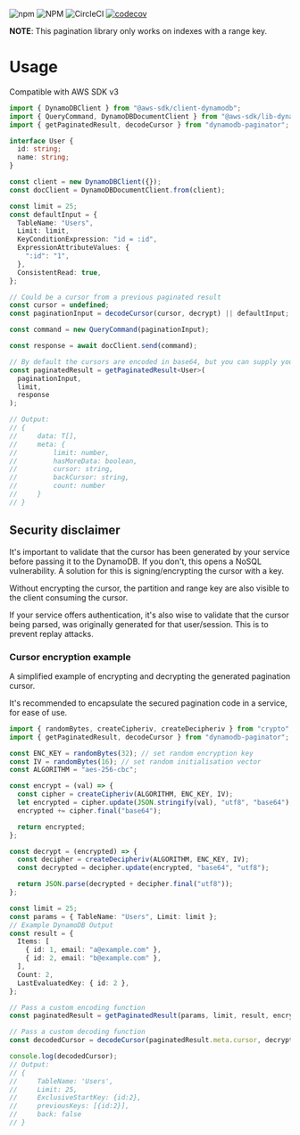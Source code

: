 ![npm](https://img.shields.io/npm/v/dynamodb-paginator.svg)
![NPM](https://img.shields.io/npm/l/dynamodb-paginator.svg)
![CircleCI](https://img.shields.io/circleci/build/github/supersoniko/dynamodb-paginator.svg)
[![codecov](https://codecov.io/gh/supersoniko/dynamodb-paginator/branch/master/graph/badge.svg)](https://codecov.io/gh/supersoniko/dynamodb-paginator)

**NOTE**: This pagination library only works on indexes with a range key.

# Usage

Compatible with AWS SDK v3

```typescript
import { DynamoDBClient } from "@aws-sdk/client-dynamodb";
import { QueryCommand, DynamoDBDocumentClient } from "@aws-sdk/lib-dynamodb";
import { getPaginatedResult, decodeCursor } from "dynamodb-paginator";

interface User {
  id: string;
  name: string;
}

const client = new DynamoDBClient({});
const docClient = DynamoDBDocumentClient.from(client);

const limit = 25;
const defaultInput = {
  TableName: "Users",
  Limit: limit,
  KeyConditionExpression: "id = :id",
  ExpressionAttributeValues: {
    ":id": "1",
  },
  ConsistentRead: true,
};

// Could be a cursor from a previous paginated result
const cursor = undefined;
const paginationInput = decodeCursor(cursor, decrypt) || defaultInput;

const command = new QueryCommand(paginationInput);

const response = await docClient.send(command);

// By default the cursors are encoded in base64, but you can supply your own encoding function
const paginatedResult = getPaginatedResult<User>(
  paginationInput,
  limit,
  response
);

// Output:
// {
//     data: T[],
//     meta: {
//         limit: number,
//         hasMoreData: boolean,
//         cursor: string,
//         backCursor: string,
//         count: number
//     }
// }
```

## Security disclaimer

It's important to validate that the cursor has been generated by your service before passing it to the DynamoDB. If you don't, this opens a NoSQL vulnerability.
A solution for this is signing/encrypting the cursor with a key.

Without encrypting the cursor, the partition and range key are also visible to the client consuming the cursor.

If your service offers authentication, it's also wise to validate that the cursor being parsed, was originally generated for that user/session. This is to prevent replay attacks.

### Cursor encryption example

A simplified example of encrypting and decrypting the generated pagination cursor.

It's recommended to encapsulate the secured pagination code in a service, for ease of use.

```typescript
import { randomBytes, createCipheriv, createDecipheriv } from "crypto";
import { getPaginatedResult, decodeCursor } from "dynamodb-paginator";

const ENC_KEY = randomBytes(32); // set random encryption key
const IV = randomBytes(16); // set random initialisation vector
const ALGORITHM = "aes-256-cbc";

const encrypt = (val) => {
  const cipher = createCipheriv(ALGORITHM, ENC_KEY, IV);
  let encrypted = cipher.update(JSON.stringify(val), "utf8", "base64");
  encrypted += cipher.final("base64");

  return encrypted;
};

const decrypt = (encrypted) => {
  const decipher = createDecipheriv(ALGORITHM, ENC_KEY, IV);
  const decrypted = decipher.update(encrypted, "base64", "utf8");

  return JSON.parse(decrypted + decipher.final("utf8"));
};

const limit = 25;
const params = { TableName: "Users", Limit: limit };
// Example DynamoDB Output
const result = {
  Items: [
    { id: 1, email: "a@example.com" },
    { id: 2, email: "b@example.com" },
  ],
  Count: 2,
  LastEvaluatedKey: { id: 2 },
};

// Pass a custom encoding function
const paginatedResult = getPaginatedResult(params, limit, result, encrypt);

// Pass a custom decoding function
const decodedCursor = decodeCursor(paginatedResult.meta.cursor, decrypt);

console.log(decodedCursor);
// Output:
// {
//     TableName: 'Users',
//     Limit: 25,
//     ExclusiveStartKey: {id:2},
//     previousKeys: [{id:2}],
//     back: false
// }
```
